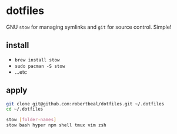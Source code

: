 # dotfiles

GNU `stow` for managing symlinks and `git` for source control. Simple!

## install

- `brew install stow`
- `sudo pacman -S stow`
- ...etc

## apply

```bash
git clone git@github.com:robertbeal/dotfiles.git ~/.dotfiles
cd ~/.dotfiles

stow [folder-names]
stow bash hyper npm shell tmux vim zsh
```
